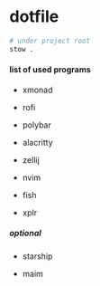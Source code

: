 # dotfile

```bash
# under project root
stow .
```

#### list of used programs

- xmonad
- rofi
- polybar

- alacritty
- zellij
- nvim
- fish
- xplr

##### optional
- starship

<!--screenshot-->
- maim
